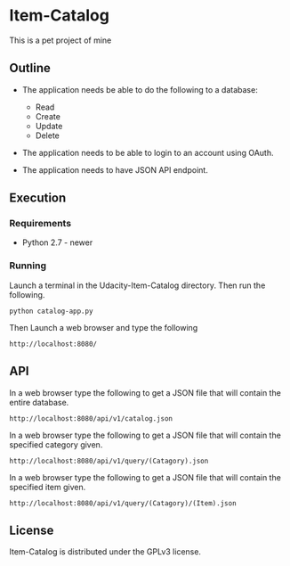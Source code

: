 # Item-Catalog

This is a pet project of mine 


## Outline
* The application needs be able to do the following to a database:
  * Read
  * Create
  * Update
  * Delete
  
* The application needs to be able to login to an account using OAuth.
* The application needs to have JSON API endpoint.

## Execution

### Requirements
* Python 2.7 - newer

### Running

Launch a terminal in the Udacity-Item-Catalog directory. Then run the following.
```
python catalog-app.py
```
Then Launch a web browser and type the following
```
http://localhost:8080/
```
## API
In a web browser type the following to get a JSON file that will contain the entire database.
```
http://localhost:8080/api/v1/catalog.json
```
In a web browser type the following to get a JSON file that will contain the specified category given.
```
http://localhost:8080/api/v1/query/(Catagory).json
```
In a web browser type the following to get a JSON file that will contain the specified item given.
```
http://localhost:8080/api/v1/query/(Catagory)/(Item).json
```

## License
Item-Catalog is distributed under the GPLv3 license.
